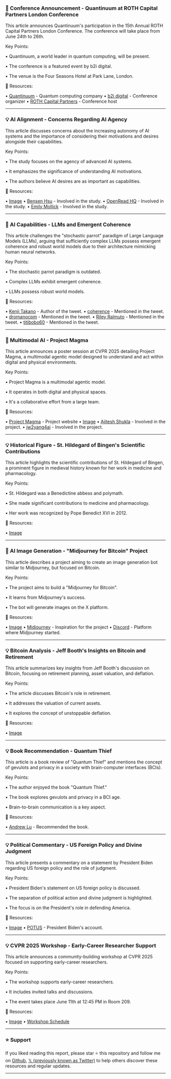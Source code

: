 ### 🤖 Conference Announcement - Quantinuum at ROTH Capital Partners London Conference

This article announces Quantinuum's participation in the 15th Annual ROTH Capital Partners London Conference.  The conference will take place from June 24th to 26th.

Key Points:

• Quantinuum, a world leader in quantum computing, will be present.

• The conference is a featured event by b2i digital.

• The venue is the Four Seasons Hotel at Park Lane, London.


🔗 Resources:

• [Quantinuum](https://x.com/QuantinuumQC) - Quantum computing company
• [b2i digital](https://x.com/b2idigital) - Conference organizer
• [ROTH Capital Partners](https://x.com/ROTHCapital) - Conference host


---

### 💡 AI Alignment - Concerns Regarding AI Agency

This article discusses concerns about the increasing autonomy of AI systems and the importance of considering their motivations and desires alongside their capabilities.

Key Points:

•  The study focuses on the agency of advanced AI systems.

•  It emphasizes the significance of understanding AI motivations.

• The authors believe AI desires are as important as capabilities.


🔗 Resources:

• [Image](https://pbs.twimg.com/media/GtgJhsPbMAANwyN?format=jpg&name=small)
• [Bensen Hsu](https://x.com/BensenHsu) - Involved in the study.
• [OpenRead HQ](https://x.com/OpenRead_HQ) - Involved in the study.
• [Emily Mollick](https://x.com/emollick) - Involved in the study.


---

### 🤖 AI Capabilities - LLMs and Emergent Coherence

This article challenges the "stochastic parrot" paradigm of Large Language Models (LLMs), arguing that sufficiently complex LLMs possess emergent coherence and robust world models due to their architecture mimicking human neural networks.


Key Points:

• The stochastic parrot paradigm is outdated.

• Complex LLMs exhibit emergent coherence.

•  LLMs possess robust world models.


🔗 Resources:

• [Kenji Takano](https://x.com/KenjiTakano4) - Author of the tweet.
• [coherence](https://x.com/coherence) -  Mentioned in the tweet.
• [dromanocpm](https://x.com/dromanocpm) - Mentioned in the tweet.
• [Riley Ralmuto](https://x.com/RileyRalmuto) - Mentioned in the tweet.
• [titibobo60](https://x.com/titibobo60) - Mentioned in the tweet.



---

### 🚀 Multimodal AI - Project Magma

This article announces a poster session at CVPR 2025 detailing Project Magma, a multimodal agentic model designed to understand and act within digital and physical environments.

Key Points:

• Project Magma is a multimodal agentic model.

•  It operates in both digital and physical spaces.

• It's a collaborative effort from a large team.


🔗 Resources:

• [Project Magma](https://microsoft.github.io/Magma/) - Project website
• [Image](https://pbs.twimg.com/amplify_video_thumb/1933760128383139840/img/6gqOlsmaiqtJk3tM.jpg)
• [Ajitesh Shukla](https://x.com/ajitesh_shukla7) - Involved in the project.
• [jw2yang4ai](https://x.com/jw2yang4ai) - Involved in the project.


---

### 💡 Historical Figure - St. Hildegard of Bingen's Scientific Contributions

This article highlights the scientific contributions of St. Hildegard of Bingen, a prominent figure in medieval history known for her work in medicine and pharmacology.


Key Points:

• St. Hildegard was a Benedictine abbess and polymath.

• She made significant contributions to medicine and pharmacology.

• Her work was recognized by Pope Benedict XVI in 2012.


🔗 Resources:

• [Image](https://pbs.twimg.com/media/GtZL8oKa0AAYVBn?format=jpg&name=small)


---

### 🚀 AI Image Generation - "Midjourney for Bitcoin" Project

This article describes a project aiming to create an image generation bot similar to Midjourney, but focused on Bitcoin.


Key Points:

• The project aims to build a "Midjourney for Bitcoin".

• It learns from Midjourney's success.

• The bot will generate images on the X platform.


🔗 Resources:

• [Image](https://pbs.twimg.com/media/GtaBAk-aEAEd7NO?format=jpg&name=small)
• [Midjourney](https://x.com/midjourney) - Inspiration for the project
• [Discord](https://x.com/discord) -  Platform where Midjourney started.


---

### 💡 Bitcoin Analysis - Jeff Booth's Insights on Bitcoin and Retirement

This article summarizes key insights from Jeff Booth's discussion on Bitcoin, focusing on retirement planning, asset valuation, and deflation.

Key Points:

•  The article discusses Bitcoin's role in retirement.

•  It addresses the valuation of current assets.

•  It explores the concept of unstoppable deflation.


🔗 Resources:

• [Image](https://pbs.twimg.com/media/GtZxHYrbsAAghRs?format=jpg&name=small)


---

### 💡 Book Recommendation - Quantum Thief

This article is a book review of "Quantum Thief" and mentions the concept of gevulots and privacy in a society with brain-computer interfaces (BCIs).

Key Points:

•  The author enjoyed the book "Quantum Thief."

•  The book explores gevulots and privacy in a BCI age.

•  Brain-to-brain communication is a key aspect.


🔗 Resources:

• [Andrew Lu](https://x.com/andrewlu_) - Recommended the book.


---

### 💡 Political Commentary - US Foreign Policy and Divine Judgment

This article presents a commentary on a statement by President Biden regarding US foreign policy and the role of judgment.

Key Points:

• President Biden's statement on US foreign policy is discussed.

• The separation of political action and divine judgment is highlighted.

• The focus is on the President's role in defending America.


🔗 Resources:

• [Image](https://pbs.twimg.com/amplify_video_thumb/1922325139691130880/img/LS4kvF6dNgaBJsdN.jpg)
• [POTUS](https://x.com/POTUS) - President Biden's account.


---

### 💡 CVPR 2025 Workshop - Early-Career Researcher Support

This article announces a community-building workshop at CVPR 2025 focused on supporting early-career researchers.

Key Points:

• The workshop supports early-career researchers.

• It includes invited talks and discussions.

• The event takes place June 11th at 12:45 PM in Room 209.


🔗 Resources:

• [Image](https://pbs.twimg.com/media/GtHWCUsWIAA6nSK?format=jpg&name=small)
• [Workshop Schedule](https://sites.google.com/view/standoutcv/schedule)


---

### ⭐️ Support

If you liked reading this report, please star ⭐️ this repository and follow me on [Github](https://github.com/Drix10), [𝕏 (previously known as Twitter)](https://x.com/DRIX_10_) to help others discover these resources and regular updates.

---